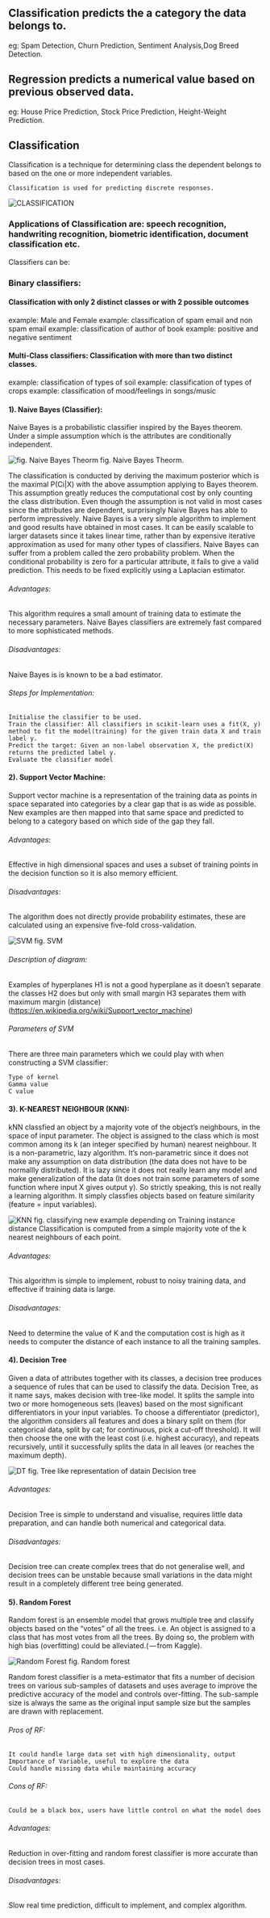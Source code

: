 ## Classification predicts the a category the data belongs to.
eg: Spam Detection, Churn Prediction, Sentiment Analysis,Dog Breed Detection.

## Regression predicts a numerical value based on previous observed data.
eg: House Price Prediction, Stock Price Prediction, Height-Weight Prediction.

## Classification
Classification is a technique for determining class the dependent belongs to based on the one or more independent variables.
                    
    Classification is used for predicting discrete responses.
 ![CLASSIFICATION](https://cdn-images-1.medium.com/max/800/1*QXttMMjauSK-XJ04AJBYsg.png)
### Applications of Classification are: speech recognition, handwriting recognition, biometric identification, document classification etc.
Classifiers can be:

### Binary classifiers: 
#### Classification with only 2 distinct classes or with 2 possible outcomes
example: Male and Female
example: classification of spam email and non spam email
example: classification of author of book
example: positive and negative sentiment

#### Multi-Class classifiers: Classification with more than two distinct classes.
example: classification of types of soil
example: classification of types of crops
example: classification of mood/feelings in songs/music
#### 1). Naive Bayes (Classifier):
Naive Bayes is a probabilistic classifier inspired by the Bayes theorem. Under a simple assumption which is the attributes are conditionally independent.

![fig. Naive Bayes Theorm](https://cdn-images-1.medium.com/max/800/0*U3LlC4m7PO5sqq9Q.png)
                          fig. Naive Bayes Theorm.      
         
The classification is conducted by deriving the maximum posterior which is the maximal P(Ci|X) with the above assumption applying to Bayes theorem. This assumption greatly reduces the computational cost by only counting the class distribution. Even though the assumption is not valid in most cases since the attributes are dependent, surprisingly Naive Bayes has able to perform impressively.
Naive Bayes is a very simple algorithm to implement and good results have obtained in most cases. It can be easily scalable to larger datasets since it takes linear time, rather than by expensive iterative approximation as used for many other types of classifiers.
Naive Bayes can suffer from a problem called the zero probability problem. When the conditional probability is zero for a particular attribute, it fails to give a valid prediction. This needs to be fixed explicitly using a Laplacian estimator.
###### Advantages:
This algorithm requires a small amount of training data to estimate the necessary parameters. Naive Bayes classifiers are extremely fast compared to more sophisticated methods.
###### Disadvantages: 
Naive Bayes is is known to be a bad estimator.
###### Steps for Implementation:

    Initialise the classifier to be used.
    Train the classifier: All classifiers in scikit-learn uses a fit(X, y) method to fit the model(training) for the given train data X and train label y.
    Predict the target: Given an non-label observation X, the predict(X) returns the predicted label y.
    Evaluate the classifier model

#### 2). Support Vector Machine:
Support vector machine is a representation of the training data as points in space separated into categories by a clear gap that is as wide as possible. New examples are then mapped into that same space and predicted to belong to a category based on which side of the gap they fall.
###### Advantages:
Effective in high dimensional spaces and uses a subset of training points in the decision function so it is also memory efficient.
###### Disadvantages: 
The algorithm does not directly provide probability estimates, these are calculated using an expensive five-fold cross-validation.

![SVM](https://cdn-images-1.medium.com/max/800/0*G9Ql7oiZQV49tPN4.png)
       fig. SVM

###### Description of diagram:
Examples of hyperplanes
H1 is not a good hyperplane as it doesn’t separate the classes
H2 does but only with small margin
H3 separates them with maximum margin (distance)
(https://en.wikipedia.org/wiki/Support_vector_machine)
###### Parameters of SVM
There are three main parameters which we could play with when constructing a SVM classifier:

    Type of kernel
    Gamma value
    C value

#### 3). K-NEAREST NEIGHBOUR (KNN):
kNN classfied an object by a majority vote of the object’s neighbours, in the space of input parameter. The object is assigned to the class which is most common among its k (an integer specified by human) nearest neighbour.
It is a non-parametric, lazy algorithm. It’s non-parametric since it does not make any assumption on data distribution (the data does not have to be normallly distributed). It is lazy since it does not really learn any model and make generalization of the data (It does not train some parameters of some function where input X gives output y).
So strictly speaking, this is not really a learning algorithm. It simply classfies objects based on feature similarity (feature = input variables).

![KNN](https://cdn-images-1.medium.com/max/800/0*2m7ZxmT2VVyBSiqk.png)
      fig. classifying new example depending on Training instance distance
Classification is computed from a simple majority vote of the k nearest neighbours of each point.
###### Advantages:
This algorithm is simple to implement, robust to noisy training data, and effective if training data is large.
###### Disadvantages: 
Need to determine the value of K and the computation cost is high as it needs to computer the distance of each instance to all the training samples.

#### 4). Decision Tree
Given a data of attributes together with its classes, a decision tree produces a sequence of rules that can be used to classify the data.
Decision Tree, as it name says, makes decision with tree-like model. It splits the sample into two or more homogeneous sets (leaves) based on the most significant differentiators in your input variables. To choose a differentiator (predictor), the algorithm considers all features and does a binary split on them (for categorical data, split by cat; for continuous, pick a cut-off threshold). It will then choose the one with the least cost (i.e. highest accuracy), and repeats recursively, until it successfully splits the data in all leaves (or reaches the maximum depth).

![DT](https://cdn-images-1.medium.com/max/800/0*g2wMHxXJFZOSS8As.png)
      fig. Tree like representation of datain Decision tree

###### Advantages:
Decision Tree is simple to understand and visualise, requires little data preparation, and can handle both numerical and categorical data.

###### Disadvantages:
Decision tree can create complex trees that do not generalise well, and decision trees can be unstable because small variations in the data might result in a completely different tree being generated.

#### 5). Random Forest
Random forest is an ensemble model that grows multiple tree and classify objects based on the “votes” of all the trees. i.e. An object is assigned to a class that has most votes from all the trees. By doing so, the problem with high bias (overfitting) could be alleviated.( — from Kaggle).

![Random Forest](https://cdn-images-1.medium.com/max/800/1*i0o8mjFfCn-uD79-F1Cqkw.png)
                fig. Random forest

Random forest classifier is a meta-estimator that fits a number of decision trees on various sub-samples of datasets and uses average to improve the predictive accuracy of the model and controls over-fitting. The sub-sample size is always the same as the original input sample size but the samples are drawn with replacement.

###### Pros of RF:

    It could handle large data set with high dimensionality, output Importance of Variable, useful to explore the data
    Could handle missing data while maintaining accuracy

###### Cons of RF:

    Could be a black box, users have little control on what the model does

###### Advantages:
Reduction in over-fitting and random forest classifier is more accurate than decision trees in most cases.

###### Disadvantages:
Slow real time prediction, difficult to implement, and complex algorithm.         

